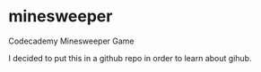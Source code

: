 # minesweeper
Codecademy Minesweeper Game

I decided to put this in a github repo in order to learn about gihub.
